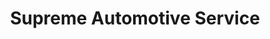 ---
title: "Supreme Automotive Service"
url: /wayne/supreme-automotive-service/
shop: car repair
---